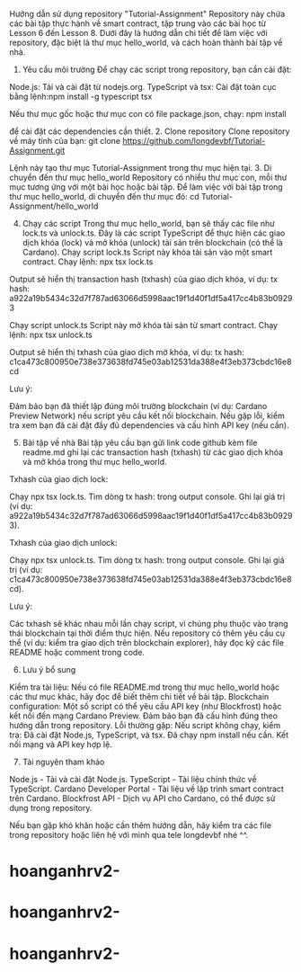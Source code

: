 Hướng dẫn sử dụng repository "Tutorial-Assignment"
Repository này chứa các bài tập thực hành về smart contract, tập trung vào các bài học từ Lesson 6 đến Lesson 8. Dưới đây là hướng dẫn chi tiết để làm việc với repository, đặc biệt là thư mục hello_world, và cách hoàn thành bài tập về nhà.
1. Yêu cầu môi trường
Để chạy các script trong repository, bạn cần cài đặt:

Node.js: Tải và cài đặt từ nodejs.org.
TypeScript và tsx: Cài đặt toàn cục bằng lệnh:npm install -g typescript tsx



Nếu thư mục gốc hoặc thư mục con có file package.json, chạy:
npm install

để cài đặt các dependencies cần thiết.
2. Clone repository
Clone repository về máy tính của bạn:
git clone https://github.com/longdevbf/Tutorial-Assignment.git

Lệnh này tạo thư mục Tutorial-Assignment trong thư mục hiện tại.
3. Di chuyển đến thư mục hello_world
Repository có nhiều thư mục con, mỗi thư mục tương ứng với một bài học hoặc bài tập. Để làm việc với bài tập trong thư mục hello_world, di chuyển đến thư mục đó:
cd Tutorial-Assignment/hello_world

4. Chạy các script
Trong thư mục hello_world, bạn sẽ thấy các file như lock.ts và unlock.ts. Đây là các script TypeScript để thực hiện các giao dịch khóa (lock) và mở khóa (unlock) tài sản trên blockchain (có thể là Cardano).
Chạy script lock.ts
Script này khóa tài sản vào một smart contract. Chạy lệnh:
npx tsx lock.ts

Output sẽ hiển thị transaction hash (txhash) của giao dịch khóa, ví dụ:
tx hash: a922a19b5434c32d7f787ad63066d5998aac19f1d40f1df5a417cc4b83b09293

Chạy script unlock.ts
Script này mở khóa tài sản từ smart contract. Chạy lệnh:
npx tsx unlock.ts

Output sẽ hiển thị txhash của giao dịch mở khóa, ví dụ:
tx hash: c1ca473c800950e738e373638fd745e03ab12531da388e4f3eb373cbdc16e8cd

Lưu ý:

Đảm bảo bạn đã thiết lập đúng môi trường blockchain (ví dụ: Cardano Preview Network) nếu script yêu cầu kết nối blockchain.
Nếu gặp lỗi, kiểm tra xem bạn đã cài đặt đầy đủ dependencies và cấu hình API key (nếu cần).

5. Bài tập về nhà
Bài tập yêu cầu bạn gửi link code github kèm file readme.md ghi lại các transaction hash (txhash) từ các giao dịch khóa và mở khóa trong thư mục hello_world.

Txhash của giao dịch lock:

Chạy npx tsx lock.ts.
Tìm dòng tx hash: <hash> trong output console.
Ghi lại giá trị <hash> (ví dụ: a922a19b5434c32d7f787ad63066d5998aac19f1d40f1df5a417cc4b83b09293).


Txhash của giao dịch unlock:

Chạy npx tsx unlock.ts.
Tìm dòng tx hash: <hash> trong output console.
Ghi lại giá trị <hash> (ví dụ: c1ca473c800950e738e373638fd745e03ab12531da388e4f3eb373cbdc16e8cd).



Lưu ý:

Các txhash sẽ khác nhau mỗi lần chạy script, vì chúng phụ thuộc vào trạng thái blockchain tại thời điểm thực hiện.
Nếu repository có thêm yêu cầu cụ thể (ví dụ: kiểm tra giao dịch trên blockchain explorer), hãy đọc kỹ các file README hoặc comment trong code.

6. Lưu ý bổ sung

Kiểm tra tài liệu: Nếu có file README.md trong thư mục hello_world hoặc các thư mục khác, hãy đọc để biết thêm chi tiết về bài tập.
Blockchain configuration: Một số script có thể yêu cầu API key (như Blockfrost) hoặc kết nối đến mạng Cardano Preview. Đảm bảo bạn đã cấu hình đúng theo hướng dẫn trong repository.
Lỗi thường gặp: Nếu script không chạy, kiểm tra:
Đã cài đặt Node.js, TypeScript, và tsx.
Đã chạy npm install nếu cần.
Kết nối mạng và API key hợp lệ.



7. Tài nguyên tham khảo

Node.js - Tải và cài đặt Node.js.
TypeScript - Tài liệu chính thức về TypeScript.
Cardano Developer Portal - Tài liệu về lập trình smart contract trên Cardano.
Blockfrost API - Dịch vụ API cho Cardano, có thể được sử dụng trong repository.

Nếu bạn gặp khó khăn hoặc cần thêm hướng dẫn, hãy kiểm tra các file trong repository hoặc liên hệ với mình qua tele longdevbf nhé ^^.
# hoanganhrv2-
# hoanganhrv2-
# hoanganhrv2-
